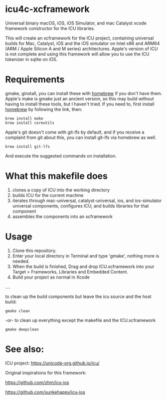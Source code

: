 # icu4c-xcframework
Universal binary macOS, iOS, iOS Simulator, and mac Catalyst xcode framework constructor for the ICU libraries.

This will create an xcframework for the ICU project, containing
universal builds for Mac, Catalyst, iOS and the iOS simulator
on Intel x86 and ARM64 (ARM / Apple Silicon A and M series) architectures. Apple's version of ICU is not
complete and using this framework will allow you to use the 
ICU tokenizer in sqlite on iOS.

# Requirements

gmake, ginstall, you can install these with [homebrew](https://docs.brew.sh/Installation) if you don't
have them. Apple's make is gmake just an ancient version, so this may build without having to install these tools, but I haven't tried. If you need to, first install [homebrew](https://docs.brew.sh/Installation) by following the link, then:

    brew install make
    brew install coreutils
    
Apple's git doesn't come with git-lfs by default, and if you receive a complaint from git about this, you
can install git-lfs via homebrew as well.

    brew install git-lfs
    
And execute the suggested commands on installation.

# What this makefile does

1. clones a copy of ICU into the working directory
2. builds ICU for the current machine
3. iterates through mac-universal, catalyst-universal, ios, and
   ios-simulator universal components, configures ICU, and builds libraries
   for that component
4. assembles the components into an xcframework

# Usage

1. Clone this repository.
2. Enter your local directory in Terminal and type 'gmake', nothing more is needed.
2. When the build is finished, Drag and drop ICU.xcframework into your
   Target > Frameworks, Libraries and Embedded Content. 
3. Build your project as normal in Xcode

....
 
to clean up the build components but leave the icu source and the host build:

    gmake clean 

-or- to clean up everything except the makefile and the ICU.xcframework

    gmake deepclean

# See also:

ICU project: https://unicode-org.github.io/icu/

Original inspirations for this framework: 

https://github.com/zhm/icu-ios 

https://github.com/sunkehappy/icu-ios

